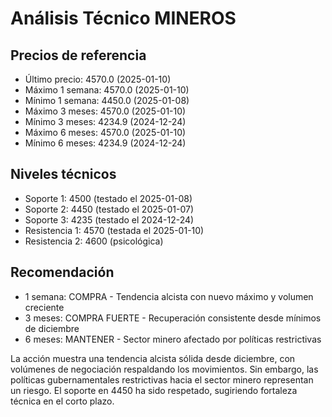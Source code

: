 # Análisis Técnico MINEROS

## Precios de referencia
- Último precio: 4570.0 (2025-01-10)
- Máximo 1 semana: 4570.0 (2025-01-10)
- Mínimo 1 semana: 4450.0 (2025-01-08)
- Máximo 3 meses: 4570.0 (2025-01-10)
- Mínimo 3 meses: 4234.9 (2024-12-24)
- Máximo 6 meses: 4570.0 (2025-01-10)
- Mínimo 6 meses: 4234.9 (2024-12-24)

## Niveles técnicos
- Soporte 1: 4500 (testado el 2025-01-08)
- Soporte 2: 4450 (testado el 2025-01-07)
- Soporte 3: 4235 (testado el 2024-12-24)
- Resistencia 1: 4570 (testada el 2025-01-10)
- Resistencia 2: 4600 (psicológica)

## Recomendación
- 1 semana: COMPRA - Tendencia alcista con nuevo máximo y volumen creciente
- 3 meses: COMPRA FUERTE - Recuperación consistente desde mínimos de diciembre
- 6 meses: MANTENER - Sector minero afectado por políticas restrictivas

La acción muestra una tendencia alcista sólida desde diciembre, con volúmenes de negociación respaldando los movimientos. Sin embargo, las políticas gubernamentales restrictivas hacia el sector minero representan un riesgo. El soporte en 4450 ha sido respetado, sugiriendo fortaleza técnica en el corto plazo.
